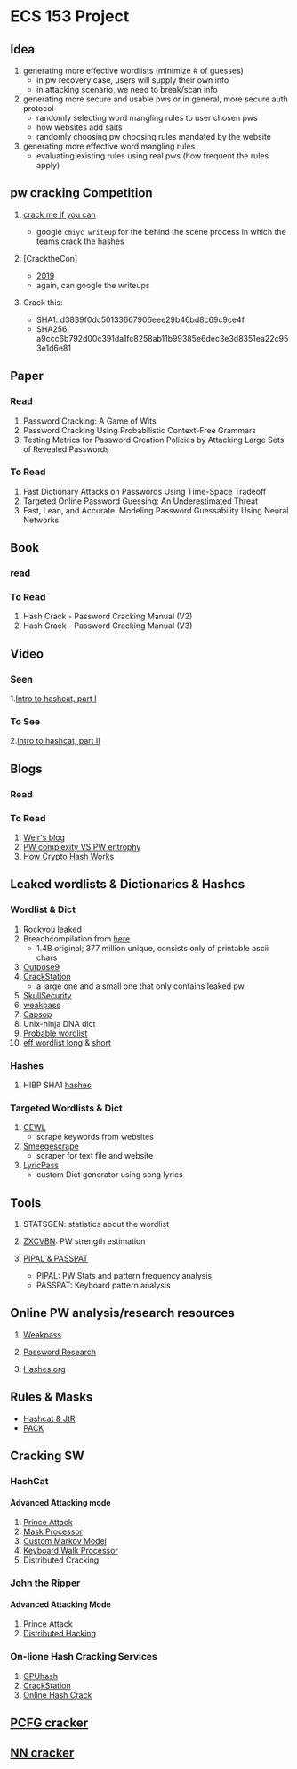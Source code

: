 # ECS 153 Project 

## Idea
1. generating more effective wordlists (minimize # of guesses)
    - in pw recovery case, users will supply their own info
    - in attacking scenario, we need to break/scan info 
2. generating more secure and usable pws or in general, more secure auth protocol
    - randomly selecting word mangling rules to user chosen pws
    - how websites add salts 
    - randomly choosing pw choosing rules mandated by the website
3. generating more effective word mangling rules
    - evaluating existing rules using real pws (how frequent the rules apply)

## pw cracking Competition 
1. [crack me if you can](https://contest.korelogic.com/)
    - google `cmiyc writeup` for the behind the scene process in which the teams crack the hashes

2. [CracktheCon]
    - [2019](https://2019.crackthecon.com/)
    - again, can google the writeups

3. Crack this:
    - SHA1: d3839f0dc50133667906eee29b46bd8c69c9ce4f
    - SHA256: a9ccc6b792d00c391da1fc8258ab11b99385e6dec3e3d8351ea22c953e1d6e81

## Paper 
### Read 
1. Password Cracking: A Game of Wits
2. Password Cracking Using Probabilistic Context-Free Grammars
3. Testing Metrics for Password Creation Policies by Attacking Large Sets of Revealed Passwords

### To Read 
1. Fast Dictionary Attacks on Passwords Using Time-Space Tradeoff
2. Targeted Online Password Guessing: An Underestimated Threat
3. Fast, Lean, and Accurate: Modeling Password Guessability Using Neural Networks

## Book 
### read 

### To Read
1. Hash Crack - Password Cracking Manual (V2)
2. Hash Crack - Password Cracking Manual (V3)

## Video 
### Seen 
1.[Intro to hashcat, part I](https://www.youtube.com/watch?v=EfqJCKWtGiU)

### To See
2.[Intro to hashcat, part II](https://www.youtube.com/watch?v=FZ9g6Pau8ao&t=1s)

## Blogs 
### Read 

### To Read
1. [Weir's blog](https://reusablesec.blogspot.com/)
2. [PW complexity VS PW entrophy](https://docs.microsoft.com/en-us/archive/blogs/msftcam/password-complexity-versus-password-entropy)
3. [How Crypto Hash Works](https://www.metamorphosite.com/one-way-hash-encryption-sha1-data-software)


## Leaked wordlists & Dictionaries & Hashes 
### Wordlist & Dict
1. Rockyou leaked
2. Breachcompilation from [here](https://gist.github.com/scottlinux/9a3b11257ac575e4f71de811322ce6b3)
    - 1.4B original; 377 million unique, consists only of printable ascii chars
3. [Outpose9](http://www.outpost9.com/files/WordLists.html)
4. [CrackStation](https://crackstation.net/crackstation-wordlist-password-cracking-dictionary.htm)
    - a large one and a small one that only contains leaked pw
5. [SkullSecurity](https://wiki.skullsecurity.org/index.php?title=Passwords)
6. [weakpass](https://weakpass.com/wordlist)
7. [Capsop](https://wordlists.capsop.com/)
8. Unix-ninja DNA dict
9. [Probable wordlist](https://github.com/berzerk0/Probable-Wordlists)
10. [eff wordlist long](https://www.eff.org/files/2016/07/18/eff_large_wordlist.txt) & [short](https://www.eff.org/files/2016/09/08/eff_short_wordlist_1.txt)

### Hashes
1. HIBP SHA1 [hashes](https://haveibeenpwned.com/Passwords)

### Targeted Wordlists & Dict
1. [CEWL](https://github.com/digininja/CeWL/)
    - scrape keywords from websites
2. [Smeegescrape](https://github.com/SmeegeSec/SmeegeScrape)
    - scraper for text file and website
3. [LyricPass](https://github.com/initstring/lyricpass)
    - custom Dict generator using song lyrics 

## Tools 
1. STATSGEN: statistics about the wordlist

2. [ZXCVBN](https://github.com/dropbox/zxcvbn): PW strength estimation

3. [PIPAL & PASSPAT](https://github.com/digininja/pipal) 
    - PIPAL: PW Stats and pattern frequency analysis
    - PASSPAT: Keyboard pattern analysis



## Online PW analysis/research resources 
1. [Weakpass](http://weakpass.com/)

2. [Password Research](http://www.passwordresearch.com/)

3. [Hashes.org](https://hashes.org/)


## Rules & Masks
- [Hashcat & JtR](https://hashcat.net/wiki/doku.php?id=rule_based_attack)
- [PACK](https://github.com/iphelix/pack)

## Cracking SW

### HashCat
#### Advanced Attacking mode 
1. [Prince Attack](https://github.com/hashcat/princeprocessor)
2. [Mask Processor](https://github.com/hashcat/maskprocessor)
3. [Custom Markov Model](https://github.com/hashcat/statsprocessor)
4. [Keyboard Walk Processor](https://github.com/hashcat/kwprocessor)
5. Distributed Cracking


### John the Ripper 
#### Advanced Attacking Mode
1. Prince Attack
2. [Distributed Hacking](https://www.openwall.com/john/doc/OPTIONS.shtml)

### On-lione Hash Cracking Services
1. [GPUhash](https://gpuhash.me/)
2. [CrackStation](https://crackstation.net/)
3. [Online Hash Crack](https://www.onlinehashcrack.com/)

## [PCFG cracker](https://github.com/lakiw/pcfg_cracker)

## [NN cracker](https://github.com/cupslab/neural_network_cracking)
